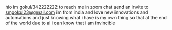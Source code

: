 hio im gokul/342222222
to reach me in zoom chat send an invite to smgokul23@gmail.com
im from india and love new innovations and automations and 
just knowing what i have is my own thing so that at the end of the world due to ai i can know that i am invincible
